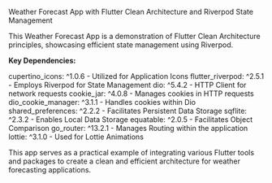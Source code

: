 Weather Forecast App with Flutter Clean Architecture and Riverpod State Management

This Weather Forecast App is a demonstration of Flutter Clean Architecture principles, showcasing efficient state management using Riverpod.

**Key Dependencies:**

cupertino_icons: ^1.0.6 - Utilized for Application Icons
flutter_riverpod: ^2.5.1 - Employs Riverpod for State Management
dio: ^5.4.2 - HTTP Client for network requests
cookie_jar: ^4.0.8 - Manages cookies in HTTP requests
dio_cookie_manager: ^3.1.1 - Handles cookies within Dio
shared_preferences: ^2.2.2 - Facilitates Persistent Data Storage
sqflite: ^2.3.2 - Enables Local Data Storage
equatable: ^2.0.5 - Facilitates Object Comparison
go_router: ^13.2.1 - Manages Routing within the application
lottie: ^3.1.0 - Used for Lottie Animations

This app serves as a practical example of integrating various Flutter tools and packages to create a clean and efficient architecture for weather forecasting applications.
